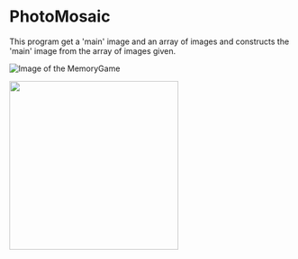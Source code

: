 # PhotoMosaic
This program get a 'main' image and an array of images and constructs the 'main' image from the array of images given.


![Image of the MemoryGame](https://github.com/dannysheyn/MemoryGame/blob/master/MemoryGame.PNG)

<img src="https://github.com/dannysheyn/MemoryGame/blob/master/MemoryGame.PNG" width="300" height="300">
